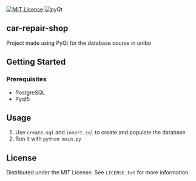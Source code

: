 
[![MIT License][license-shield]][license-url] ![pyQt][pyQt]

  <h2>car-repair-shop</h2>
  <p> Project made using PyQt for the database course in unibo </p> 

<!-- GETTING STARTED -->

## Getting Started

### Prerequisites

* PostgreSQL
* Pyqt5

<!-- USAGE EXAMPLES -->
## Usage

1. Use `create.sql` and `insert.sql` to create and populate the database
2. Run it with `python main.py`

<!-- LICENSE -->
## License

Distributed under the MIT License. See `LICENSE.txt` for more information.




<!-- MARKDOWN LINKS & IMAGES -->
<!-- https://www.markdownguide.org/basic-syntax/#reference-style-links -->
[pyQt]: https://img.shields.io/badge/pyQt-555555?style=for-the-badge&logo=qt&logoColor=#50f030
[pyqt-url]: https://www.qt.io/
[license-shield]: https://img.shields.io/github/license/othneildrew/Best-README-Template.svg?style=for-the-badge
[license-url]: https://github.com/othneildrew/Best-README-Template/blob/master/LICENSE.txt
